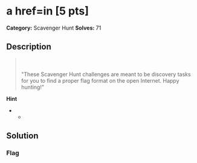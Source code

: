 # a href=in [5 pts]

**Category:** Scavenger Hunt
**Solves:** 71

## Description
><br><br>"These Scavenger Hunt challenges are meant to be discovery tasks for you to find a proper flag format on the open Internet. Happy hunting!"

**Hint**
* -

## Solution

### Flag

